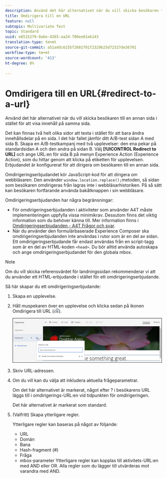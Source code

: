 ```yaml
---
description: Använd det här alternativet när du vill skicka besökaren till en annan sida i stället för att visa innehåll på samma sida.
title: Omdirigera till en URL
feature: null
subtopic: Multivariate Test
topic: Standard
uuid: e6515279-8a6e-4265-aa2d-700ee81eb143
translation-type: tm+mt
source-git-commit: a51addc6155f2681f01f2329b25d72327de36701
workflow-type: tm+mt
source-wordcount: '413'
ht-degree: 0%

---
```



# Omdirigera till en URL{#redirect-to-a-url}

Använd det här alternativet när du vill skicka besökaren till en annan sida i stället för att visa innehåll på samma sida.

Det kan finnas två helt olika sidor att testa i stället för att bara ändra innehållsdelar på en sida. I det här fallet jämför ditt A/B-test sidan A med sida B. Skapa en A/B-testkampanj med två upplevelser: den ena pekar på standardsidan A och den andra på sidan B. Välj **[!UICONTROL Redirect to URL]** och ange URL:en för sida B på menyn Experience Action (Experience Action), som du hittar genom att klicka på etiketten för upplevelsen. Erbjudandet är konfigurerat för att dirigera om besökaren till en annan sida.

Omdirigeringserbjudandet kör JavaScript-kod för att dirigera om webbläsaren. Den använder `window.location.replace();`metoden, så sidan som besökaren omdirigeras från lagras inte i webbläsarhistoriken. På så sätt kan besökaren fortfarande använda bakåtknappen i sin webbläsare.

Omdirigeringserbjudanden har några begränsningar:

* För omdirigeringserbjudanden i aktiviteter som använder A4T måste implementeringen uppfylla vissa minimikrav. Dessutom finns det viktig information som du behöver känna till. Mer information finns i [Omdirigeringserbjudanden - A4T Frågor och svar](../../c-integrating-target-with-mac/a4t/r-a4t-faq/a4t-faq-redirect-offers.md#concept_21BF213F10E1414A9DCD4A98AF207905).
* När du använder den formulärbaserade Experience Composer ska omdirigeringserbjudanden inte användas i rutor som är en del av sidan. Ett omdirigeringserbjudande får endast användas från en script-tagg som är en del av HTML-koden `<head>`. Du bör alltid använda autoskapa och ange omdirigeringserbjudandet för den globala mbox.

>[!NOTE]
>
>Om du vill skicka referensvärdet för landningssidan rekommenderar vi att du använder ett HTML-erbjudande i stället för ett omdirigeringserbjudande.

Så här skapar du ett omdirigeringserbjudande:

1. Skapa en upplevelse.
1. Håll muspekaren över en upplevelse och klicka sedan på ikonen Omdirigera till URL (![](assets/icon_redirect_url.png)).

   ![](assets/exp_actions.png)

1. Skriv URL-adressen.
1. Om du vill kan du välja att inkludera aktuella frågeparametrar.

   Om det här alternativet är markerat, något efter ? i besökarens URL läggs till i omdirigerings-URL:en vid tidpunkten för omdirigeringen.

   Det här alternativet är markerat som standard.
1. (Valfritt) Skapa ytterligare regler.

   Ytterligare regler kan baseras på något av följande:

   * URL
   * Domän
   * Bana
   * Hash-fragment (#)
   * Fråga
   * mbox-parameter
   Ytterligare regler kan kopplas till aktivitets-URL:en med AND eller OR. Alla regler som du lägger till utvärderas mot varandra med AND.
